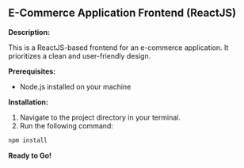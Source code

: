 ## E-Commerce Application Frontend (ReactJS)

**Description:**

This is a ReactJS-based frontend for an e-commerce application. It prioritizes a clean and user-friendly design.

**Prerequisites:**

* Node.js installed on your machine

**Installation:**

1. Navigate to the project directory in your terminal.
2. Run the following command:

```bash
npm install
```

**Ready to Go!**
